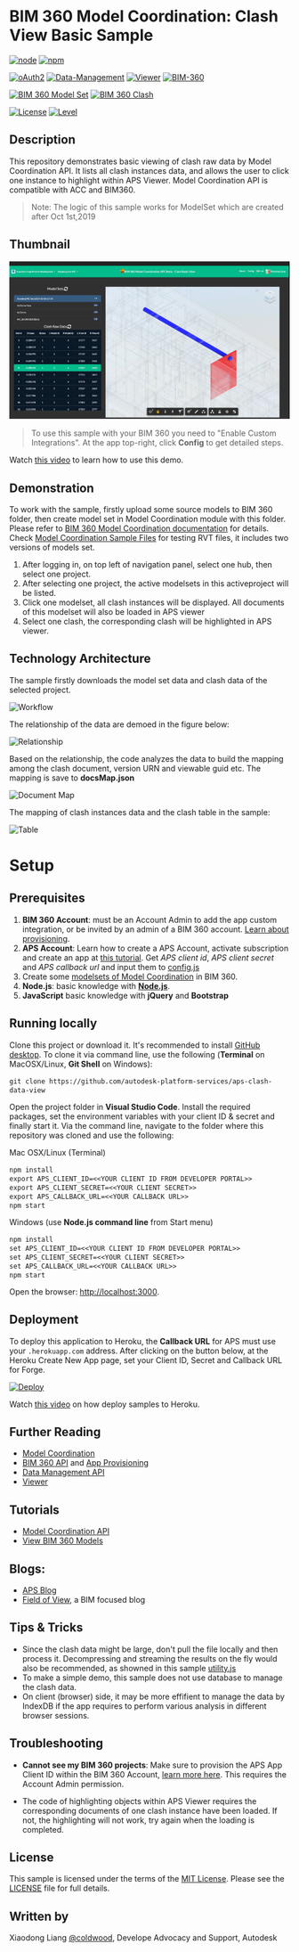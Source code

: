 # BIM 360 Model Coordination: Clash View Basic Sample

[![node](https://img.shields.io/badge/nodejs-v10+-yellow.svg)](https://nodejs.org)
[![npm](https://img.shields.io/badge/npm-v6+-yellow.svg)](https://www.npmjs.com/)

[![oAuth2](https://img.shields.io/badge/oAuth2-v1-green.svg)](https://forge.autodesk.com/en/docs/oauth/v2/overview/)
[![Data-Management](https://img.shields.io/badge/Data%20Management-v1-green.svg)](https://forge.autodesk.com/en/docs/data/v2/developers_guide/overview/)
[![Viewer](https://img.shields.io/badge/Viewer-v7.25-green.svg)](https://forge.autodesk.com/en/docs/viewer/v7/developers_guide/overview/)
[![BIM-360](https://img.shields.io/badge/BIM%20360-v1-green.svg)](https://forge.autodesk.com/en/docs/bim360/v1/overview/introduction/) 
 

[![BIM 360 Model Set](https://img.shields.io/badge/BIM%20360%20Model%20Set-3.0.65-orange)](https://www.npmjs.com/package/forge-bim360-modelcoordination-modelset)
[![BIM 360 Clash](https://img.shields.io/badge/BIM%20360%20Clash-3.3.27-orange)](https://www.npmjs.com/package/forge-bim360-modelcoordination-clash)

[![License](http://img.shields.io/:license-MIT-red.svg)](http://opensource.org/licenses/MIT)
[![Level](https://img.shields.io/badge/Level-Intermediate-blue.svg)](http://developer.autodesk.com/)


## Description
This repository demonstrates basic viewing of clash raw data by Model Coordination API. It lists all clash instances data, and allows the user to click one instance to highlight within APS Viewer. Model Coordination API is compatible with ACC and BIM360.

> Note: The logic of this sample works for ModelSet which are created after Oct 1st,2019

## Thumbnail

![thumbnail](/thumbnail.png)

> To use this sample with your BIM 360 you need to "Enable Custom Integrations". At the app top-right, click **Config** to get detailed steps.

Watch [this video](https://youtu.be/flP7aEJpHAU) to learn how to use this demo.

## Demonstration

To work with the sample, firstly upload some source models to BIM 360 folder, then create model set in Model Coordination module with this folder. Please refer to [BIM 360 Model Coordination documentation](http://help.autodesk.com/view/BIM360D/ENU/?guid=GUID-38CC3A1C-92FF-4682-847F-9CFAFCC4CCCE) for details. Check [Model Coordination Sample Files](https://github.com/xiaodongliang/Demo-Test-Sample-Files/tree/master/Model%20Coordination%20API) for testing RVT files, it includes two versions of models set.

1. After logging in, on top left of navigation panel, select one hub, then select one project.
2. After selecting one project, the active modelsets in this activeproject will be listed.
3. Click one modelset, all clash instances will be displayed. All documents of this modelset will also be loaded in APS viewer
4. Select one clash, the corresponding clash will be highlighted in APS viewer.


## Technology Architecture

The sample firstly downloads the model set data and clash data of the selected project.

![Workflow](/help/workflow.png)

The relationship of the data are demoed in the figure below:

![Relationship](/help/relationship.png)

Based on the relationship, the code analyzes the data to build the mapping among the clash document, version URN and viewable guid etc. The mapping is save to **docsMap.json**

![Document Map](/help/docmap.png)

The mapping of clash instances data and the clash table in the sample:

![Table](/help/table.png)


# Setup

## Prerequisites

1. **BIM 360 Account**: must be an Account Admin to add the app custom integration, or be invited by an admin of a BIM 360 account. [Learn about provisioning](https://APS.autodesk.com/blog/bim-360-docs-provisioning-forge-apps).
2. **APS Account**: Learn how to create a APS Account, activate subscription and create an app at [this tutorial](http://aps.autodesk.com/tutorials/#/account/). Get _APS client id_, _APS client secret_ and _APS callback url_ and input them to [config.js](./server/config.js)
3. Create some [modelsets of Model Coordination](https://knowledge.autodesk.com/support/bim-360/learn-explore/caas/CloudHelp/cloudhelp/ENU/BIM360D-Model-Coordination/files/GUID-38CC3A1C-92FF-4682-847F-9CFAFCC4CCCE-html.html) in BIM 360.
4. **Node.js**: basic knowledge with [**Node.js**](https://nodejs.org/en/).
5. **JavaScript** basic knowledge with **jQuery** and **Bootstrap**

## Running locally

Clone this project or download it. It's recommended to install [GitHub desktop](https://desktop.github.com/). To clone it via command line, use the following (**Terminal** on MacOSX/Linux, **Git Shell** on Windows):

    git clone https://github.com/autodesk-platform-services/aps-clash-data-view

Open the project folder in **Visual Studio Code**. Install the required packages, set the environment variables with your client ID & secret and finally start it. Via the command line, navigate to the folder where this repository was cloned and use the following:

Mac OSX/Linux (Terminal)

    npm install
    export APS_CLIENT_ID=<<YOUR CLIENT ID FROM DEVELOPER PORTAL>>
    export APS_CLIENT_SECRET=<<YOUR CLIENT SECRET>>
    export APS_CALLBACK_URL=<<YOUR CALLBACK URL>>
    npm start

Windows (use **Node.js command line** from Start menu)

    npm install
    set APS_CLIENT_ID=<<YOUR CLIENT ID FROM DEVELOPER PORTAL>>
    set APS_CLIENT_SECRET=<<YOUR CLIENT SECRET>>
    set APS_CALLBACK_URL=<<YOUR CALLBACK URL>>
    npm start

Open the browser: [http://localhost:3000](http://localhost:3000).

## Deployment

To deploy this application to Heroku, the **Callback URL** for APS must use your `.herokuapp.com` address. After clicking on the button below, at the Heroku Create New App page, set your Client ID, Secret and Callback URL for Forge.

[![Deploy](https://www.herokucdn.com/deploy/button.svg)](https://heroku.com/deploy)

Watch [this video](https://www.youtube.com/watch?v=Oqa9O20Gj0c) on how deploy samples to Heroku.

## Further Reading
- [Model Coordination](https://forge.autodesk.com/en/docs/bim360/v1/overview/field-guide/model-coordination/)
- [BIM 360 API](https://forge.autodesk.com/en/docs/bim360/v1/overview/) and [App Provisioning](https://forge.autodesk.com/blog/bim-360-docs-provisioning-forge-apps)
- [Data Management API](https://forge.autodesk.com/en/docs/data/v2/overview/)
- [Viewer](https://forge.autodesk.com/en/docs/viewer/v7)

## Tutorials
- [Model Coordination API](https://forge.autodesk.com/en/docs/bim360/v1/tutorials/model-coordination)
- [View BIM 360 Models](http://aps.autodesk.com/tutorials/#/tutorials/viewhubmodels)

## Blogs:

- [APS Blog](https://forge.autodesk.com/categories/bim-360-api)
- [Field of View](https://fieldofviewblog.wordpress.com/), a BIM focused blog


## Tips & Tricks

- Since the clash data might be large, don't pull the file locally and then process it. Decompressing and streaming the results on the fly would also be recommended, as showned in this sample [utility.js](./server/utility.js)
- To make a simple demo, this sample does not use database to manage the clash data.
- On client (browser) side, it may be more effifient to manage the data by IndexDB if the app requires to perform various analysis in different browser sessions.


## Troubleshooting

- **Cannot see my BIM 360 projects**: Make sure to provision the APS App Client ID within the BIM 360 Account, [learn more here](https://forge.autodesk.com/blog/bim-360-docs-provisioning-forge-apps). This requires the Account Admin permission.

- The code of highlighting objects within APS Viewer requires the corresponding documents of one clash instance have been loaded. If not, the highlighting will not work, try again when the loading is completed.

## License

This sample is licensed under the terms of the [MIT License](http://opensource.org/licenses/MIT). Please see the [LICENSE](LICENSE) file for full details.

## Written by

Xiaodong Liang [@coldwood](https://twitter.com/coldwood), Develope Advocacy and Support, Autodesk
